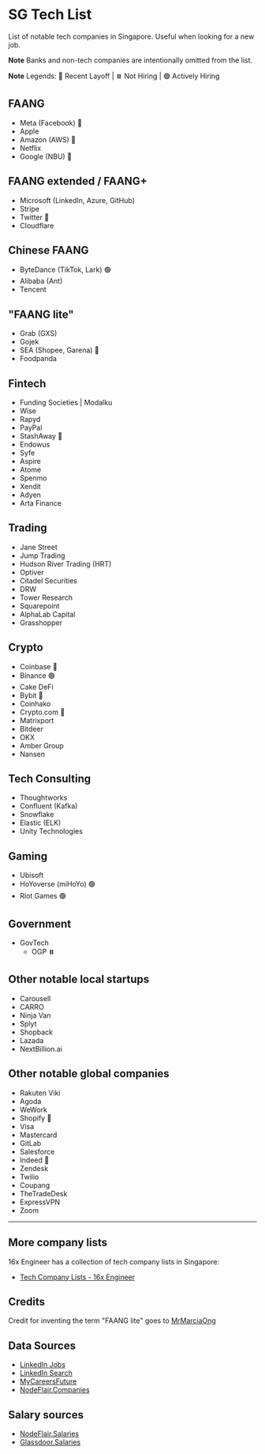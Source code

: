 # SG Tech List

List of notable tech companies in Singapore. Useful when looking for a new job. 

**Note** Banks and non-tech companies are intentionally omitted from the list.

**Note** Legends: 🛑 Recent Layoff | ⏸️ Not Hiring | 🟢 Actively Hiring

## FAANG 

- Meta (Facebook) 🛑
- Apple
- Amazon (AWS) 🛑
- Netflix
- Google (NBU) 🛑

## FAANG extended / FAANG+

- Microsoft (LinkedIn, Azure, GitHub)
- Stripe
- Twitter 🛑
- Cloudflare

## Chinese FAANG
- ByteDance (TikTok, Lark) 🟢
- Alibaba (Ant)
- Tencent

## "FAANG lite"

- Grab (GXS)
- Gojek
- SEA (Shopee, Garena) 🛑
- Foodpanda

## Fintech

- Funding Societies | Modalku
- Wise
- Rapyd
- PayPal
- StashAway 🛑
- Endowus
- Syfe
- Aspire
- Atome
- Spenmo
- Xendit
- Adyen
- Arta Finance

## Trading

- Jane Street
- Jump Trading
- Hudson River Trading (HRT)
- Optiver
- Citadel Securities
- DRW
- Tower Research
- Squarepoint
- AlphaLab Capital
- Grasshopper

## Crypto

- Coinbase 🛑
- Binance 🟢
- Cake DeFi
- Bybit 🛑
- Coinhako
- Crypto.com 🛑
- Matrixport
- Bitdeer
- OKX
- Amber Group
- Nansen

## Tech Consulting

- Thoughtworks
- Confluent (Kafka)
- Snowflake
- Elastic (ELK)
- Unity Technologies

## Gaming

- Ubisoft
- HoYoverse (miHoYo) 🟢
- Riot Games 🟢

## Government

- GovTech 
  - OGP ⏸️

## Other notable local startups

- Carousell
- CARRO
- Ninja Van
- Splyt
- Shopback
- Lazada
- NextBillion.ai

## Other notable global companies

- Rakuten Viki
- Agoda
- WeWork
- Shopify 🛑
- Visa
- Mastercard
- GitLab
- Salesforce
- Indeed 🛑
- Zendesk
- Twilio
- Coupang
- TheTradeDesk
- ExpressVPN
- Zoom

---

## More company lists

16x Engineer has a collection of tech company lists in Singapore:

- [Tech Company Lists - 16x Engineer](https://16x.engineer/resources/#tech-companies)

## Credits

Credit for inventing the term "FAANG lite" goes to [MrMarciaOng](https://github.com/MrMarciaOng) 

## Data Sources

- [LinkedIn Jobs](https://www.linkedin.com/jobs/)
- [LinkedIn Search](https://www.linkedin.com/search/results/people/)
- [MyCareersFuture](https://www.mycareersfuture.gov.sg/)
- [NodeFlair.Companies](https://www.nodeflair.com/companies)

## Salary sources
- [NodeFlair.Salaries](https://www.nodeflair.com/salaries)
- [Glassdoor.Salaries](https://www.glassdoor.sg/Salaries/singapore-tech-salary-SRCH_IL.0,9_IM1123_KO10,14.htm)
